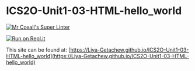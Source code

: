 # ICS2O-Unit1-03-HTML-hello_world
[![Mr Coxall's Super Linter](https://github.com/Liya-Getachew/ICS2O-Unit1-03-HTML-hello_world/workflows/Mr%20Coxall's%20Super%20Linter/badge.svg)](https://github.com/Liya-Getachew/ICS2O-Unit1-03-HTML-hello_world/actions/)

[![Run on Repl.it](https://repl.it/badge/github/Liya-Getachew/ICS2O-Unit1-03-HTML-hello_world)](https://repl.it/github/<OWNER>/<REPOSITORY>)

This site can be found at: [https://Liya-Getachew.github.io/ICS2O-Unit1-03-HTML-hello_world](https://Liya-Getachew.github.io/ICS2O-Unit1-03-HTML-hello_world)
